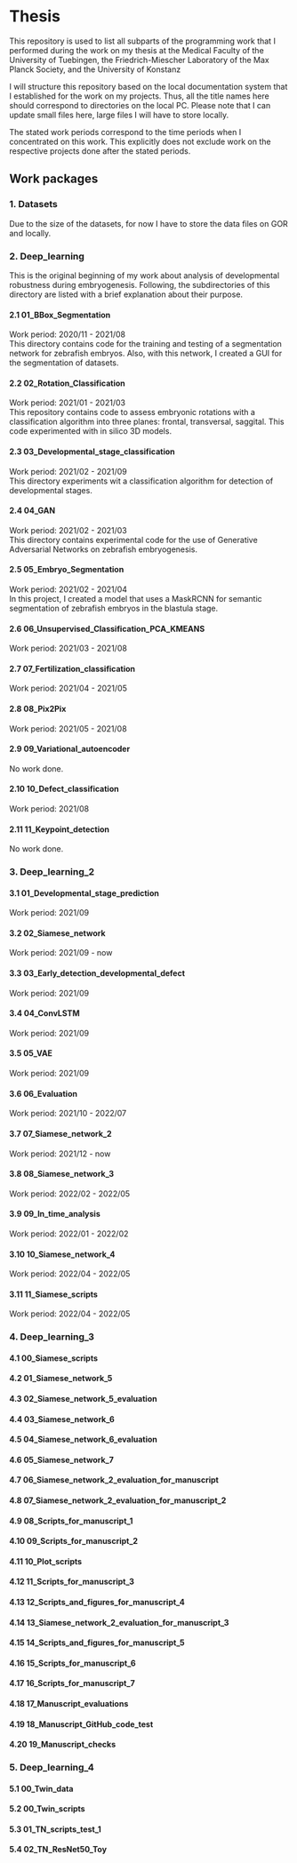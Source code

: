 # Thesis
This repository is used to list all subparts of the programming work that I performed during the work on my thesis at the Medical Faculty of the University of Tuebingen, the Friedrich-Miescher Laboratory of the Max Planck Society, and the University of Konstanz

I will structure this repository based on the local documentation system that I established for the work on my projects. Thus, all the title names here should correspond to directories on the local PC. Please note that I can update small files here, large files I will have to store locally.

The stated work periods correspond to the time periods when I concentrated on this work. This explicitly does not exclude work on the respective projects done after the stated periods.

## Work packages
### 1. Datasets
Due to the size of the datasets, for now I have to store the data files on GOR and locally.

### 2. Deep_learning

This is the original beginning of my work about analysis of developmental robustness during embryogenesis. Following, the subdirectories of this directory are listed with a brief explanation about their purpose.

#### 2.1 01_BBox_Segmentation
Work period: 2020/11 - 2021/08  <br>
This directory contains code for the training and testing of a segmentation network for zebrafish embryos. Also, with this network, I created a GUI for the segmentation of datasets.

#### 2.2 02_Rotation_Classification
Work period: 2021/01 - 2021/03  <br>
This repository contains code to assess embryonic rotations with a classification algorithm into three planes: frontal, transversal, saggital. This code experimented with in silico 3D models.

#### 2.3 03_Developmental_stage_classification
Work period: 2021/02 - 2021/09  <br>
This directory experiments wit a classification algorithm for detection of developmental stages.

#### 2.4 04_GAN
Work period: 2021/02 - 2021/03  <br>
This directory contains experimental code for the use of Generative Adversarial Networks on zebrafish embryogenesis.

#### 2.5 05_Embryo_Segmentation
Work period: 2021/02 - 2021/04  <br>
In this project, I created a model that uses a MaskRCNN for semantic segmentation of zebrafish embryos in the blastula stage.

#### 2.6 06_Unsupervised_Classification_PCA_KMEANS
Work period: 2021/03 - 2021/08  <br>

#### 2.7 07_Fertilization_classification
Work period: 2021/04 - 2021/05  <br>

#### 2.8 08_Pix2Pix
Work period: 2021/05 - 2021/08  <br>

#### 2.9 09_Variational_autoencoder
No work done.  <br>

#### 2.10 10_Defect_classification
Work period: 2021/08  <br>

#### 2.11 11_Keypoint_detection
No work done.  <br>

### 3. Deep_learning_2
#### 3.1 01_Developmental_stage_prediction
Work period: 2021/09  <br>

#### 3.2 02_Siamese_network
Work period: 2021/09 - now  <br>

#### 3.3 03_Early_detection_developmental_defect
Work period: 2021/09  <br>

#### 3.4 04_ConvLSTM
Work period: 2021/09  <br>

#### 3.5 05_VAE
Work period: 2021/09  <br>

#### 3.6 06_Evaluation
Work period: 2021/10 - 2022/07  <br>

#### 3.7 07_Siamese_network_2
Work period: 2021/12 - now  <br>

#### 3.8 08_Siamese_network_3
Work period: 2022/02 - 2022/05  <br>

#### 3.9 09_In_time_analysis
Work period: 2022/01 - 2022/02  <br>

#### 3.10 10_Siamese_network_4
Work period: 2022/04 - 2022/05  <br>

#### 3.11 11_Siamese_scripts
Work period: 2022/04 - 2022/05  <br>

### 4. Deep_learning_3
#### 4.1 00_Siamese_scripts
#### 4.2 01_Siamese_network_5
#### 4.3 02_Siamese_network_5_evaluation
#### 4.4 03_Siamese_network_6
#### 4.5 04_Siamese_network_6_evaluation
#### 4.6 05_Siamese_network_7
#### 4.7 06_Siamese_network_2_evaluation_for_manuscript
#### 4.8 07_Siamese_network_2_evaluation_for_manuscript_2
#### 4.9 08_Scripts_for_manuscript_1
#### 4.10 09_Scripts_for_manuscript_2
#### 4.11 10_Plot_scripts
#### 4.12 11_Scripts_for_manuscript_3
#### 4.13 12_Scripts_and_figures_for_manuscript_4
#### 4.14 13_Siamese_network_2_evaluation_for_manuscript_3
#### 4.15 14_Scripts_and_figures_for_manuscript_5
#### 4.16 15_Scripts_for_manuscript_6
#### 4.17 16_Scripts_for_manuscript_7
#### 4.18 17_Manuscript_evaluations
#### 4.19 18_Manuscript_GitHub_code_test
#### 4.20 19_Manuscript_checks
### 5. Deep_learning_4
#### 5.1 00_Twin_data
#### 5.2 00_Twin_scripts
#### 5.3 01_TN_scripts_test_1
#### 5.4 02_TN_ResNet50_Toy

